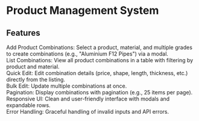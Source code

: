 # Product Management System

## Features
Add Product Combinations: Select a product, material, and multiple grades to create combinations (e.g., "Aluminium F12 Pipes") via a modal. \
List Combinations: View all product combinations in a table with filtering by product and material. \
Quick Edit: Edit combination details (price, shape, length, thickness, etc.) directly from the listing. \
Bulk Edit: Update multiple combinations at once. \
Pagination: Display combinations with pagination (e.g., 25 items per page). \
Responsive UI: Clean and user-friendly interface with modals and expandable rows. \
Error Handling: Graceful handling of invalid inputs and API errors.
